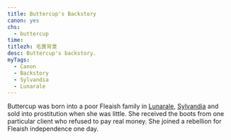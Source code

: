 ```yaml
---
title: Buttercup's Backstory
canon: yes
chs:
  - buttercup
time: 
titlezh: 毛茛背景
desc: Buttercup's backstory.
myTags:
  - Canon
  - Backstory
  - Sylvandia
  - Lunarale
---
```


Buttercup was born into a poor Fleaish family in [Lunarale](/world/sylvandia/lunarale/), [Sylvandia](/world/sylvandia/) and sold into prostitution when she was little. She received the boots from one particular client who refused to pay real money. She joined a rebellion for Fleaish independence one day.
